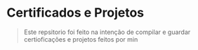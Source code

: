 # Certificados e Projetos

> Este repsitorio foi feito na intenção de compilar e guardar certioficações e projetos feitos por min 